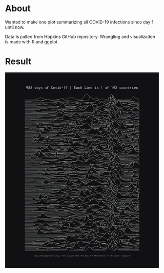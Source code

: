 # About

Wanted to make one plot summarizing all COVID-19 infections since day 1 until now.

Data is pulled from Hopkins GitHub repository. Wrangling and visualization is made with R and ggplot.

# Result

![Screenshot](covid_all.png)



